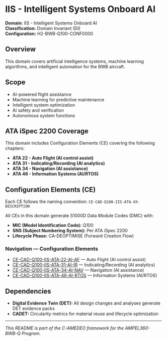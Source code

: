 # IIS - Intelligent Systems Onboard AI

**Domain:** IIS - Intelligent Systems Onboard AI  
**Classification:** Domain Invariant (DI)  
**Configuration:** H2-BWB-Q100-CONF0000  

## Overview

This domain covers artificial intelligence systems, machine learning algorithms, and intelligent automation for the BWB aircraft.

## Scope

- AI-powered flight assistance
- Machine learning for predictive maintenance
- Intelligent system optimization
- AI safety and verification
- Autonomous system functions

## ATA iSpec 2200 Coverage

This domain includes Configuration Elements (CE) covering the following chapters:

- **ATA 22 - Auto Flight (AI control assist)**
- **ATA 31 - Indicating/Recording (AI analytics)**
- **ATA 34 - Navigation (AI assistance)**
- **ATA 46 - Information Systems (AI/RTOS)**

## Configuration Elements (CE)

Each CE follows the naming convention: `CE-CAD-Q100-IIS-ATA-XX-DESCRIPTION`

All CEs in this domain generate S1000D Data Module Codes (DMC) with:
- **MIC (Model Identification Code):** Q100
- **SNS (Subject Numbering System):** Per ATA iSpec 2200
- **Lifecycle Phase:** CA-DEOPTIMISE (Forward Creation Flow)

### Navigation — Configuration Elements

* [CE-CAD-Q100-IIS-ATA-22-AI-AF](https://github.com/Robbbo-T/Robbbo-T/tree/main/C-AMEDEO-FRAMEWORK/CA-DEOPTIMISE/CAD-DESIGN/H2-BWB-Q100-CONF0000/IIS-INTELLIGENT_SYSTEMS_ONBOARD_AI/CE-CAD-Q100-IIS-ATA-22-AI-AF) — Auto Flight (AI control assist)
* [CE-CAD-Q100-IIS-ATA-31-AI-IR](https://github.com/Robbbo-T/Robbbo-T/tree/main/C-AMEDEO-FRAMEWORK/CA-DEOPTIMISE/CAD-DESIGN/H2-BWB-Q100-CONF0000/IIS-INTELLIGENT_SYSTEMS_ONBOARD_AI/CE-CAD-Q100-IIS-ATA-31-AI-IR) — Indicating/Recording (AI analytics)
* [CE-CAD-Q100-IIS-ATA-34-AI-NAV](https://github.com/Robbbo-T/Robbbo-T/tree/main/C-AMEDEO-FRAMEWORK/CA-DEOPTIMISE/CAD-DESIGN/H2-BWB-Q100-CONF0000/IIS-INTELLIGENT_SYSTEMS_ONBOARD_AI/CE-CAD-Q100-IIS-ATA-34-AI-NAV) — Navigation (AI assistance)
* [CE-CAD-Q100-IIS-ATA-46-AI-RTOS](https://github.com/Robbbo-T/Robbbo-T/tree/main/C-AMEDEO-FRAMEWORK/CA-DEOPTIMISE/CAD-DESIGN/H2-BWB-Q100-CONF0000/IIS-INTELLIGENT_SYSTEMS_ONBOARD_AI/CE-CAD-Q100-IIS-ATA-46-AI-RTOS) — Information Systems (AI/RTOS)

## Dependencies

- **Digital Evidence Twin (DET):** All design changes and analyses generate DET evidence packs
- **CADET:** Circularity metrics for material reuse and lifecycle optimization

---

*This README is part of the C-AMEDEO framework for the AMPEL360-BWB-Q Program.*